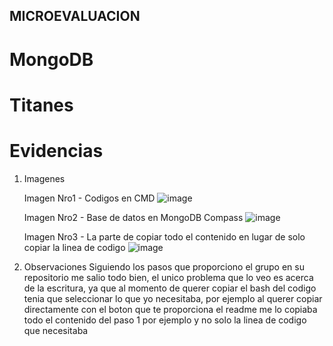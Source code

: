 ## MICROEVALUACION
  # MongoDB
  # Titanes

# Evidencias
1. Imagenes

      Imagen Nro1 - Codigos en CMD
![image](https://github.com/user-attachments/assets/754028ee-11d7-474b-9202-cc9d98b753f9)

      Imagen Nro2 - Base de datos en MongoDB Compass
![image](https://github.com/user-attachments/assets/ee7555af-5ccf-45ee-8a04-32688a51acbe)

      Imagen Nro3 - La parte de copiar todo el contenido en lugar de solo copiar la linea de codigo
![image](https://github.com/user-attachments/assets/4ed507b5-7832-4f29-b4fb-eddd11a71c97)

3. Observaciones
Siguiendo los pasos que proporciono el grupo en su repositorio me salio todo bien, el unico problema que lo veo es acerca de la escritura, ya que al momento de querer copiar el bash del codigo tenia que seleccionar lo que yo necesitaba, por ejemplo al querer copiar directamente con el boton que te proporciona el readme me lo copiaba todo el contenido del paso 1 por ejemplo y no solo la linea de codigo que necesitaba
